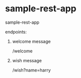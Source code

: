 # sample-rest-app
sample-rest-app

endpoints:

1. welcome message

	/welcome

2. wish message

	/wish?name=harry


